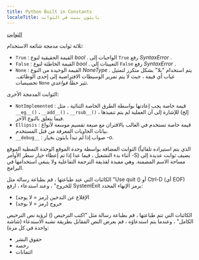 ```yaml
---
title: Python Built in Constants
localeTitle: بايثون بنيت في الثوابت
---
```

[الثوابت](https://docs.python.org/3/library/constants.html)

ثلاثة ثوابت مدمجة شائعة الاستخدام:

*   `True` : القيمة الحقيقية لنوع _bool_ . الواجبات إلى `True` رفع _SyntaxError_ .
*   `False` : القيمة الخاطئة لنوع _bool_ . التعيينات إلى `False` رفع _SyntaxError_ .
*   `None` : القيمة الوحيدة من النوع _NoneType_ . يتم استخدام "بلا" بشكل متكرر لتمثيل غياب أي قيمة ، حيث لا يتم تمرير الوسيطات الافتراضية إلى إحدى الوظائف. تخصيصات `None` تثير _خطأ قواعدي._

الثوابت المدمجة الأخرى:

*   `NotImplemented` : قيمة خاصة يجب إعادتها بواسطة الطرق الخاصة الثنائية ، مثل `__eg__()` ، `__add__()` ، `__rsub__()` ، إلخ) للإشارة إلى أن العملية لم يتم تنفيذها فيما يتعلق بالنوع الآخر.
*   `Ellipsis` : قيمة خاصة تستخدم في الغالب بالاقتران مع صيغة تقسيم موسعة لأنواع بيانات الحاويات المعرفة من قبل المستخدم.
*   `__debug__` : صواب إذا لم تبدأ بايثون بخيار -o.

الثوابت المضافة بواسطة وحدة الموقع الوحدة النمطية الموقع (الذي يتم استيراده تلقائياً أثناء بدء التشغيل ، فيما عدا إذا تم إعطاء خيار سطر الأوامر -S) يضيف ثوابت عديدة إلى مساحة الاسم المضمنة. وهي مفيدة لقذيفة الترجمة التفاعلية ولا ينبغي استخدامها في البرامج.

الكائنات التي عند طباعتها ، قم بطباعة رسالة مثل "Use quit () أو Ctrl-D (أي EOF) للخروج" ، وعند استدعاء ، ارفع SystemExit برمز الإنهاء المحدد:

*   الإقلاع عن التدخين (رمز = لا يوجد)
*   خروج (رمز = لا يوجد)

الكائنات التي تتم طباعتها ، قم بطباعة رسالة مثل "اكتب الترخيص () لرؤية نص الترخيص الكامل" ، وعندما يتم استدعاؤه ، قم بعرض النص المقابل بطريقة تشبه الاستدعاء (شاشة واحدة في كل مرة):

*   حقوق النشر
*   رخصة
*   ائتمانات